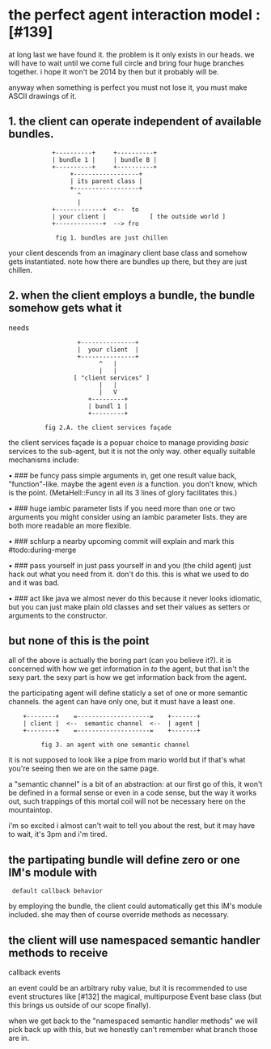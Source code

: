 # the perfect agent interaction model :[#139]

at long last we have found it. the problem is it only exists in our heads.
we will have to wait until we come full circle and bring four huge branches
together. i hope it won't be 2014 by then but it probably will be.

anyway when something is perfect you must not lose it, you must make
ASCII drawings of it.


## 1. the client can operate independent of available bundles.

                +----------+     +----------+
                | bundle 1 |     | bundle B |
                +----------+     +----------+
                     +------------------+
                     | its parent class |
                     +------------------+
                       ^
                       |
                +-------------+  <--  to
                | your client |            [ the outside world ]
                +-------------+  --> fro

                 fig 1. bundles are just chillen

your client descends from an imaginary client base class and somehow gets
instantiated. note how there are bundles up there, but they are just chillen.


## 2. when the client employs a bundle, the bundle somehow gets what it
needs

                       +---------------+
                       |  your client  |
                       +---------------+
                             ^   |
                             |   |
                      [ "client services" ]
                             |   |
                             |   V
                          +---------+
                          | bundl 1 |
                          +---------+

              fig 2.A. the client services façade

the client services façade is a popuar choice to manage providing *basic*
services to the sub-agent, but it is not the only way. other equally suitable
mechanisms include:


• ### be funcy
  pass simple arguments in, get one result value back, "function"-like.
  maybe the agent even *is* a function. you don't know, which is the point.
  (MetaHell::Funcy in all its 3 lines of glory facilitates this.)

• ### huge iambic parameter lists
  if you need more than one or two arguments you might consider using an
  iambic parameter lists. they are both more readable an more flexible.

• ### schlurp
  a nearby upcoming commit will explain and mark this #todo:during-merge

• ### pass yourself in
  just pass yourself in and you (the child agent) just hack out what you
  need from it. don't do this. this is what we used to do and it was bad.

• ### act like java
  we almost never do this because it never looks idiomatic, but you can
  just make plain old classes and set their values as setters or arguments
  to the constructor.


## but none of this is the point

all of the above is actually the boring part (can you believe it?). it is
concerned with how we get information in *to* the agent, but that isn't the
sexy part. the sexy part is how we get information back from the agent.

the participating agent will define staticly a set of one or more semantic
channels. the agent can have only one, but it must have a least one.

        +--------+    =--------------------=    +-------+
        | client |  <--  semantic channel  <--  | agent |
        +--------+    =--------------------=    +-------+

             fig 3. an agent with one semantic channel

it is not supposed to look like a pipe from mario world but if that's what
you're seeing then we are on the same page.


a  "semantic channel" is a bit of an abstraction: at our first go of this,
it won't be defined in a formal sense or even in a code sense, but the
way it works out, such trappings of this mortal coil will not be necessary
here on the mountaintop.

i'm so excited i almost can't wait to tell you about the rest, but it may
have to wait, it's 3pm and i'm tired.


## the partipating bundle will define zero or one IM's module with
     default callback behavior

by employing the bundle, the client could automatically get this IM's
module included. she may then of course override methods as necessary.


## the client will use namespaced semantic handler methods to receive
  callback events

an event could be an arbitrary ruby value, but it is recommended to use
event structures like [#132] the magical, multipurpose Event base class
(but this brings us outside of our scope finally).

when we get back to the "namespaced semantic handler methods" we will pick
back up with this, but we honestly can't remember what branch those are in.
